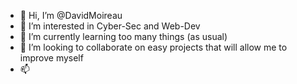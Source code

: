 - 👋 Hi, I’m @DavidMoireau
- 👀 I’m interested in Cyber-Sec and Web-Dev
- 🌱 I’m currently learning too many things (as usual)
- 💞️ I’m looking to collaborate on easy projects that will allow me to improve myself 
- 📫 

